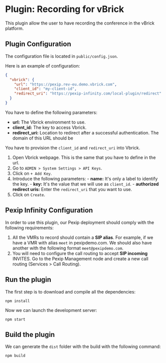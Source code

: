 # Plugin: Recording for vBrick

This plugin allow the user to have recording the conference in the vBrick platform.

## Plugin Configuration

The configuration file is located in `public/config.json`.

Here is an example of configuration:

```json
{
  "vbrick": {
    "url": "https://pexip.rev-eu.demo.vbrick.com",
    "client_id": "my-client-id",
    "redirect_uri": "https://pexip-infinity.com/local-plugin/redirect"
  }
}
```

You have to define the following parameters:

- **url:** The Vbrick environment to use.
- **client_id:** The key to access Vbrick.
- **redirect_uri:** Location to redirect after a successful authentication. The domain of this URL should be

You have to provision the `client_id` and `redirect_uri` into Vbrick.
  
  1. Open Vbrick webpage. This is the same that you have to define in the url.
  2. Go to `ADMIN > System Settings > API Keys`.
  3. Click on `+ Add Key`.
  4. Introduce the following parameters:
    - **name:** It's only a label to identify the key.
    - **key:** It's the value that we will use as `client_id`.
    - **authorized redirect uris:** Enter the `redirect_uri` that you want to use.
  5. Click on `Create`.

## Pexip Infinity Configuration

In order to use this plugin, our Pexip deployment should comply with the following requirements:

1. All the VMRs to record should contain a **SIP alias**. For example, if we have a VMR with alias `meet` in pexipdemo.com. We should also have another with the following format `meet@pexipdemo.com`.
2. You will need to configure the call routing to accept **SIP incoming** INVITES. Go to the Pexip Management node and create a new call routing (Services > Call Routing).

## Run the plugin

The first step is to download and compile all the dependencies:

```
npm install
```

Now we can launch the development server:

```
npm start
```

## Build the plugin

We can generate the `dist` folder with the build with the following command:

```
npm build
```
